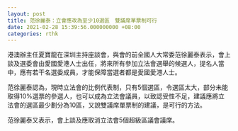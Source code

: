 ```yaml
---
layout: post
title: 范徐麗泰：立會應改為至少10選區　雙議席單票制可行
date: 2021-02-28 15:39:56.000000000 +08:00
categories: rthk
---
```


港澳辦主任夏寶龍在深圳主持座談會，與會的前全國人大常委范徐麗泰表示，會上談及選委會由愛國愛港人士出任，將來所有參加立法會選舉的候選人，提名人當中，應有若干名選委成員，才能保障當選者都是愛國愛港人士。

范徐麗泰認為，現時立法會的比例代表制，只有5個選區，令選區太大，部分未能取得10%選票的參選人，也可以成為立法會議員，以致認受性不足，建議應將立法會的選區最少劃分為10區，又說雙議席單票制的建議，是可行的方法。

范徐麗泰又表示，會上談及應取消立法會5個超級區議會議席。
